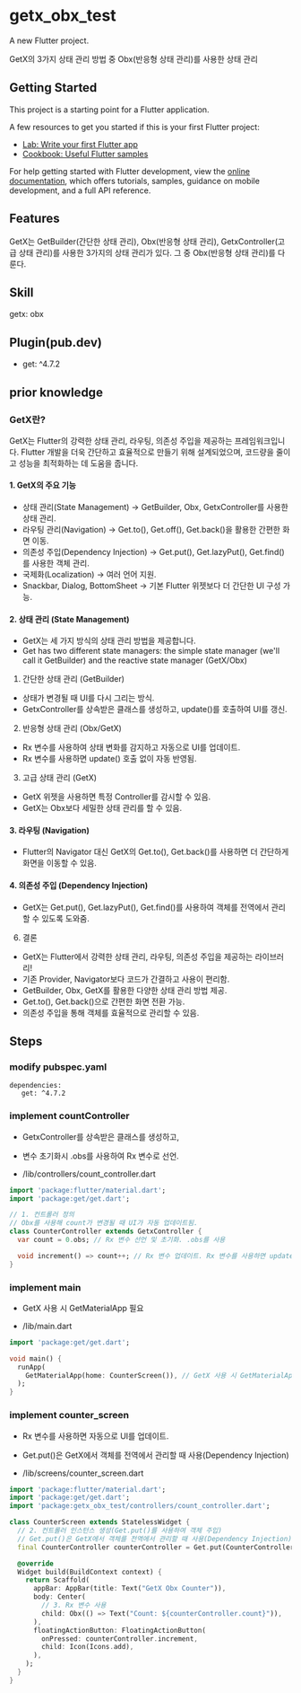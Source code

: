 # getx_obx_test

A new Flutter project.

GetX의 3가지 상태 관리 방법 중 Obx(반응형 상태 관리)를 사용한 상태 관리

## Getting Started

This project is a starting point for a Flutter application.

A few resources to get you started if this is your first Flutter project:

- [Lab: Write your first Flutter app](https://docs.flutter.dev/get-started/codelab)
- [Cookbook: Useful Flutter samples](https://docs.flutter.dev/cookbook)

For help getting started with Flutter development, view the
[online documentation](https://docs.flutter.dev/), which offers tutorials,
samples, guidance on mobile development, and a full API reference.


## Features

GetX는 GetBuilder(간단한 상태 관리), Obx(반응형 상태 관리), GetxController(고급 상태 관리)를 사용한 3가지의 상태 관리가 있다.
그 중 Obx(반응형 상태 관리)를 다룬다.

## Skill

getx: obx

## Plugin(pub.dev)

-  get: ^4.7.2

## prior knowledge

### GetX란?

GetX는 Flutter의 강력한 상태 관리, 라우팅, 의존성 주입을 제공하는 프레임워크입니다.
Flutter 개발을 더욱 간단하고 효율적으로 만들기 위해 설계되었으며, 코드량을 줄이고 성능을 최적화하는 데 도움을 줍니다.

#### 1. GetX의 주요 기능

- 상태 관리(State Management) → GetBuilder, Obx, GetxController를 사용한 상태 관리.
- 라우팅 관리(Navigation) → Get.to(), Get.off(), Get.back()을 활용한 간편한 화면 이동.
- 의존성 주입(Dependency Injection) → Get.put(), Get.lazyPut(), Get.find()를 사용한 객체 관리.
- 국제화(Localization) → 여러 언어 지원.
- Snackbar, Dialog, BottomSheet → 기본 Flutter 위젯보다 더 간단한 UI 구성 가능.

#### 2. 상태 관리 (State Management)

- GetX는 세 가지 방식의 상태 관리 방법을 제공합니다.
- Get has two different state managers: the simple state manager (we'll call it GetBuilder) and the reactive state manager (GetX/Obx)

1) 간단한 상태 관리 (GetBuilder)
- 상태가 변경될 때 UI를 다시 그리는 방식.
- GetxController를 상속받은 클래스를 생성하고, update()를 호출하여 UI를 갱신.
2) 반응형 상태 관리 (Obx/GetX)
- Rx 변수를 사용하여 상태 변화를 감지하고 자동으로 UI를 업데이트.
- Rx 변수를 사용하면 update() 호출 없이 자동 반영됨.
3) 고급 상태 관리 (GetX)
- GetX 위젯을 사용하면 특정 Controller를 감시할 수 있음.
- GetX는 Obx보다 세밀한 상태 관리를 할 수 있음.

#### 3. 라우팅 (Navigation)

- Flutter의 Navigator 대신 GetX의 Get.to(), Get.back()를 사용하면 더 간단하게 화면을 이동할 수 있음.

#### 4. 의존성 주입 (Dependency Injection)

- GetX는  Get.put(), Get.lazyPut(), Get.find()를 사용하여 객체를 전역에서 관리할 수 있도록 도와줌.

6. 결론
- GetX는 Flutter에서 강력한 상태 관리, 라우팅, 의존성 주입을 제공하는 라이브러리!
- 기존 Provider, Navigator보다 코드가 간결하고 사용이 편리함.
- GetBuilder, Obx, GetX를 활용한 다양한 상태 관리 방법 제공.
- Get.to(), Get.back()으로 간편한 화면 전환 가능.
- 의존성 주입을 통해 객체를 효율적으로 관리할 수 있음.


## Steps

### modify pubspec.yaml
```
dependencies:
   get: ^4.7.2
```

### implement countController

- GetxController를 상속받은 클래스를 생성하고, 
- 변수 초기화시 .obs를 사용하여 Rx 변수로 선언.

- /lib/controllers/count_controller.dart
```dart
import 'package:flutter/material.dart';
import 'package:get/get.dart';

// 1. 컨트롤러 정의
// Obx를 사용해 count가 변경될 때 UI가 자동 업데이트됨.
class CounterController extends GetxController {
  var count = 0.obs; // Rx 변수 선언 및 초기화. .obs를 사용

  void increment() => count++; // Rx 변수 업데이트. Rx 변수를 사용하면 update() 호출 없이 자동 반영됨.
}
```

### implement main

- GetX 사용 시 GetMaterialApp 필요

- /lib/main.dart
```dart
import 'package:get/get.dart';

void main() {
  runApp(
    GetMaterialApp(home: CounterScreen()), // GetX 사용 시 GetMaterialApp 필요
  );
}
```

### implement counter_screen

- Rx 변수를 사용하면 자동으로 UI를 업데이트.
- Get.put()은 GetX에서 객체를 전역에서 관리할 때 사용(Dependency Injection)

- /lib/screens/counter_screen.dart
```dart
import 'package:flutter/material.dart';
import 'package:get/get.dart';
import 'package:getx_obx_test/controllers/count_controller.dart';

class CounterScreen extends StatelessWidget {
  // 2. 컨트롤러 인스턴스 생성(Get.put()를 사용하여 객체 주입)
  // Get.put()은 GetX에서 객체를 전역에서 관리할 때 사용(Dependency Injection)
  final CounterController counterController = Get.put(CounterController());

  @override
  Widget build(BuildContext context) {
    return Scaffold(
      appBar: AppBar(title: Text("GetX Obx Counter")),
      body: Center(
        // 3. Rx 변수 사용
        child: Obx(() => Text("Count: ${counterController.count}")),
      ),
      floatingActionButton: FloatingActionButton(
        onPressed: counterController.increment,
        child: Icon(Icons.add),
      ),
    );
  }
}
```



